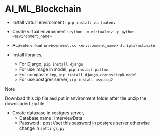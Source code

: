# AI_ML_Blockchain

- Install virtual environment : `pip install virtualenv`

- Create virtual environment : `python -m virtualenv -p python <environment_name>`

- Activate virtual environment : `cd <environment_name> Scripts\activate`

- Install libraries,
  - For Django, `pip install django`
  - For use image in model, `pip install pillow`    
  - For composite key, `pip install django-compositepk-model`   
  - For use postgres server, `pip install psycopg2`   

> [!NOTE]
> Download this zip file and put in environment folder after the unzip the downloaded zip file.

- Create database in postgres server,
  - Database name : InterviewData
  - Password : post      //set this password in postgres server otherwise change in `settings.py`
